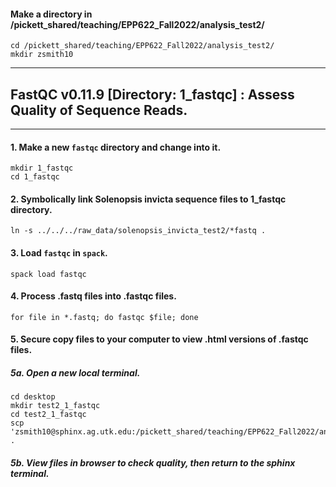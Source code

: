 #### Make a directory in /pickett_shared/teaching/EPP622_Fall2022/analysis_test2/
```
cd /pickett_shared/teaching/EPP622_Fall2022/analysis_test2/
mkdir zsmith10
```
---
## FastQC v0.11.9 [Directory: 1_fastqc] : Assess Quality of Sequence Reads.
---
#### 1. Make a new `fastqc` directory and change into it.
```
mkdir 1_fastqc
cd 1_fastqc
```

#### 2. Symbolically link Solenopsis invicta sequence files to 1_fastqc directory.
```
ln -s ../../../raw_data/solenopsis_invicta_test2/*fastq .
```

#### 3. Load `fastqc` in `spack`.
```
spack load fastqc
```

#### 4. Process .fastq files into .fastqc files.
```
for file in *.fastq; do fastqc $file; done
```

#### 5. Secure copy files to your computer to view .html versions of .fastqc files.
##### 5a. Open a new local terminal.
```
cd desktop
mkdir test2_1_fastqc
cd test2_1_fastqc
scp 'zsmith10@sphinx.ag.utk.edu:/pickett_shared/teaching/EPP622_Fall2022/analysis_test2/zsmith10/1_fastqc/*html' .
```
##### 5b. View files in browser to check quality, then return to the sphinx terminal.